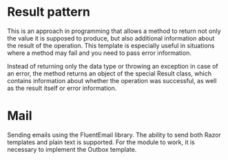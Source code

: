 # Result pattern

This is an approach in programming that allows a method to return not only the value it is supposed to produce, but also additional information about the result of the operation. This template is especially useful in situations where a method may fail and you need to pass error information.

Instead of returning only the data type or throwing an exception in case of an error, the method returns an object of the special Result class, which contains information about whether the operation was successful, as well as the result itself or error information.

# Mail

Sending emails using the FluentEmail library. The ability to send both Razor templates and plain text is supported. For the module to work, it is necessary to implement the Outbox template.
